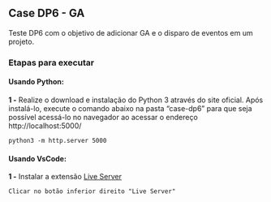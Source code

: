 ## Case DP6 - GA

Teste DP6 com o objetivo de adicionar GA e o disparo de eventos em um projeto.

### Etapas para executar

#### Usando Python:

**1 -** Realize o download e instalação do Python 3 através do site oficial. Após instalá-lo, execute o
comando abaixo na pasta “case-dp6” para que seja possível acessá-lo no navegador ao acessar
o endereço http://localhost:5000/

```
python3 -m http.server 5000
```


#### Usando VsCode:

**1 -** Instalar a extensão [Live Server](https://marketplace.visualstudio.com/items?itemName=ritwickdey.LiveServer) 

```
Clicar no botão inferior direito "Live Server"
```



